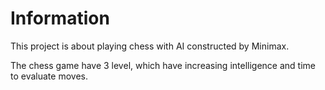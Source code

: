 # Information

This project is about playing chess with AI constructed by Minimax.

The chess game have 3 level, which have increasing intelligence and time to evaluate moves.